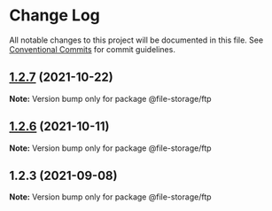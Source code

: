 # Change Log

All notable changes to this project will be documented in this file.
See [Conventional Commits](https://conventionalcommits.org) for commit guidelines.

## [1.2.7](https://github.com/googlicius/file-storage/compare/v1.2.6...v1.2.7) (2021-10-22)

**Note:** Version bump only for package @file-storage/ftp





## [1.2.6](https://github.com/googlicius/file-storage/compare/v1.2.5...v1.2.6) (2021-10-11)

**Note:** Version bump only for package @file-storage/ftp





## 1.2.3 (2021-09-08)

**Note:** Version bump only for package @file-storage/ftp
